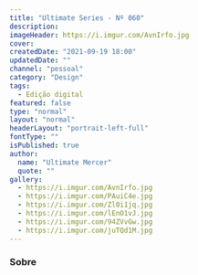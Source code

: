 ```yaml
---
title: "Ultimate Series - Nº 060"
description:
imageHeader: https://i.imgur.com/AvnIrfo.jpg
cover:
createdDate: "2021-09-19 18:00"
updatedDate: ""
channel: "pessoal"
category: "Design"
tags:
  - Edição digital
featured: false
type: "normal"
layout: "normal"
headerLayout: "portrait-left-full"
fontType: ""
isPublished: true
author:
  name: "Ultimate Mercer"
  quote: ""
gallery:
  - https://i.imgur.com/AvnIrfo.jpg
  - https://i.imgur.com/PAuiC4e.jpg
  - https://i.imgur.com/Zl0i1jq.jpg
  - https://i.imgur.com/lEnO1vJ.jpg
  - https://i.imgur.com/94ZVvGw.jpg
  - https://i.imgur.com/juTQd1M.jpg
---
```


### Sobre
